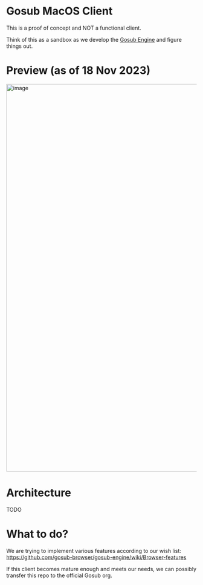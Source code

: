 # Gosub MacOS Client
This is a proof of concept and NOT a functional client.

Think of this as a sandbox as we develop the [Gosub Engine](https://github.com/gosub-browser/gosub-engine) and figure things out.

# Preview (as of 18 Nov 2023)
<img width="1025" alt="image" src="https://github.com/Kiyoshika/gosub-client-macos/assets/49159969/9886003a-99aa-4dfd-bf15-4927ec95b413">

# Architecture
TODO

# What to do?
We are trying to implement various features according to our wish list: https://github.com/gosub-browser/gosub-engine/wiki/Browser-features

If this client becomes mature enough and meets our needs, we can possibly transfer this repo to the official Gosub org.

